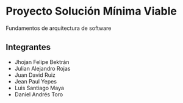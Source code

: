 # Proyecto Solución Mínima Viable

Fundamentos de arquitectura de software

## Integrantes

* Jhojan Felipe Bektrán
* Julian Alejandro Rojas
* Juan David Ruiz
* Jean Paul Yepes
* Luis Santiago Maya
* Daniel Andrés Toro
